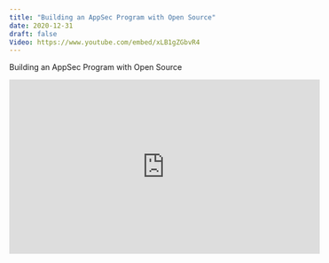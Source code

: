 ```yaml
---
title: "Building an AppSec Program with Open Source"
date: 2020-12-31
draft: false
Video: https://www.youtube.com/embed/xLB1gZGbvR4
---
```


Building an AppSec Program with Open Source


<iframe width="560" height="315" src="https://www.youtube.com/embed/xLB1gZGbvR4" frameborder="0" allow="accelerometer; autoplay; clipboard-write; encrypted-media; gyroscope; picture-in-picture" allowfullscreen></iframe>